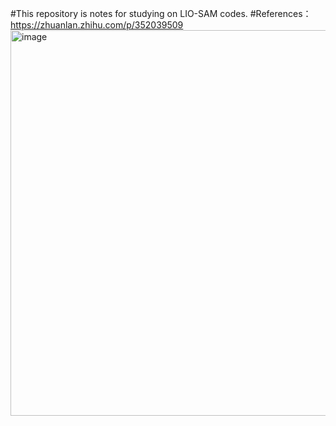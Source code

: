 #This repository is notes for studying on LIO-SAM codes.
#References：https://zhuanlan.zhihu.com/p/352039509
                     <img width="617" alt="image" src="https://github.com/user-attachments/assets/f17a7b97-79ad-4b57-abab-b75afb342fa8" />

